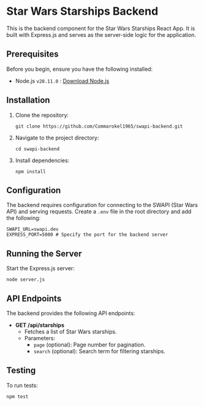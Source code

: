 # Star Wars Starships Backend

This is the backend component for the Star Wars Starships React App. It is built with Express.js and serves as the server-side logic for the application.

## Prerequisites

Before you begin, ensure you have the following installed:

- Node.js `v20.11.0` : [Download Node.js](https://nodejs.org/)

## Installation

1. Clone the repository:
    
    `git clone https://github.com/Commarokel1965/swapi-backend.git`
    
2. Navigate to the project directory:
    
    `cd swapi-backend`
    
3. Install dependencies:
    
    `npm install`
    

## Configuration

The backend requires configuration for connecting to the SWAPI (Star Wars API) and serving requests. Create a `.env` file in the root directory and add the following:


```
SWAPI_URL=swapi.dev
EXPRESS_PORT=5000 # Specify the port for the backend server 
```

## Running the Server

Start the Express.js server:

`node server.js`

## API Endpoints

The backend provides the following API endpoints:

- **GET /api/starships**
    - Fetches a list of Star Wars starships.
    - Parameters:
        - `page` (optional): Page number for pagination.
        - `search` (optional): Search term for filtering starships.

## Testing

To run tests:

`npm test`